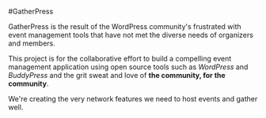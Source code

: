 #GatherPress

GatherPress is the result of the WordPress community's frustrated with event management tools that have not met the diverse needs of organizers and members.

This project is for the collaborative effort to build a compelling event management application using open source tools such as _WordPress_ and _BuddyPress_ and the grit sweat and love of **the community, for the community**. 

We're creating the very network features we need to host events and gather well.